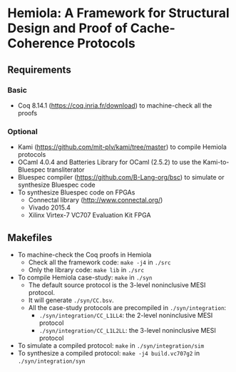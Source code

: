 Hemiola: A Framework for Structural Design and Proof of Cache-Coherence Protocols
=================================================================================

Requirements
------------

### Basic

- Coq 8.14.1 (https://coq.inria.fr/download) to machine-check all the proofs

### Optional

- Kami (https://github.com/mit-plv/kami/tree/master) to compile Hemiola protocols
- OCaml 4.0.4 and Batteries Library for OCaml (2.5.2) to use the Kami-to-Bluespec transliterator
- Bluespec compiler (https://github.com/B-Lang-org/bsc) to simulate or synthesize Bluespec code
- To synthesize Bluespec code on FPGAs
  + Connectal library (http://www.connectal.org/)
  + Vivado 2015.4
  + Xilinx Virtex-7 VC707 Evaluation Kit FPGA

Makefiles
---------

- To machine-check the Coq proofs in Hemiola
  + Check all the framework code: `make -j4` in `./src`
  + Only the library code: `make lib` in `./src`
- To compile Hemiola case-study: `make` in `./syn`
  + The default source protocol is the 3-level noninclusive MESI protocol.
  + It will generate `./syn/CC.bsv`.
  + All the case-study protocols are precompiled in `./syn/integration`:
    * `./syn/integration/CC_L1LL4`: the 2-level noninclusive MESI protocol
    * `./syn/integration/CC_L1L2LL`: the 3-level noninclusive MESI protocol
- To simulate a compiled protocol: `make` in `./syn/integration/sim`
- To synthesize a compiled protocol: `make -j4 build.vc707g2` in `./syn/integration/syn`
